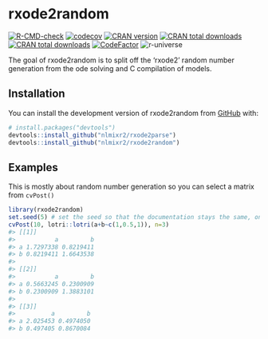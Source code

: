 
<!-- README.md is generated from README.Rmd. Please edit that file -->

# rxode2random

<!-- badges: start -->

[![R-CMD-check](https://github.com/nlmixr2/rxode2random/actions/workflows/R-CMD-check.yaml/badge.svg)](https://github.com/nlmixr2/rxode2random/actions/workflows/R-CMD-check.yaml)
[![codecov](https://codecov.io/gh/nlmixr2/rxode2random/branch/main/graph/badge.svg?token=1mPFeTxSwS)](https://codecov.io/gh/nlmixr2/rxode2random)
[![CRAN
version](http://www.r-pkg.org/badges/version/rxode2random)](https://cran.r-project.org/package=rxode2random)
[![CRAN total
downloads](https://cranlogs.r-pkg.org/badges/grand-total/rxode2random)](https://cran.r-project.org/package=rxode2random)
[![CRAN total
downloads](https://cranlogs.r-pkg.org/badges/rxode2random)](https://cran.r-project.org/package=rxode2random)
[![CodeFactor](https://www.codefactor.io/repository/github/nlmixr2/rxode2random/badge)](https://www.codefactor.io/repository/github/nlmixr2/rxode2random)
![r-universe](https://nlmixr2.r-universe.dev/badges/rxode2random)
<!-- badges: end -->

The goal of rxode2random is to split off the ‘rxode2’ random number
generation from the ode solving and C compilation of models.

## Installation

You can install the development version of rxode2random from
[GitHub](https://github.com/) with:

``` r
# install.packages("devtools")
devtools::install_github("nlmixr2/rxode2parse")
devtools::install_github("nlmixr2/rxode2random")
```

## Examples

This is mostly about random number generation so you can select a matrix
from `cvPost()`

``` r
library(rxode2random)
set.seed(5) # set the seed so that the documentation stays the same, only
cvPost(10, lotri::lotri(a+b~c(1,0.5,1)), n=3)
#> [[1]]
#>           a         b
#> a 1.7297338 0.8219411
#> b 0.8219411 1.6643538
#> 
#> [[2]]
#>           a         b
#> a 0.5663245 0.2300909
#> b 0.2300909 1.3883101
#> 
#> [[3]]
#>          a         b
#> a 2.025453 0.4974050
#> b 0.497405 0.8670084
```

